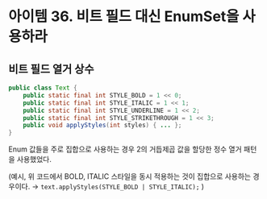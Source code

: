 # 아이템 36. 비트 필드 대신 EnumSet을 사용하라

## 비트 필드 열거 상수

```java
public class Text {
    public static final int STYLE_BOLD = 1 << 0;
    public static final int STYLE_ITALIC = 1 << 1;
    public static final int STYLE_UNDERLINE = 1 << 2;
    public static final int STYLE_STRIKETHROUGH = 1 << 3;
    public void applyStyles(int styles) { ... };
}
```

Enum 값들을 주로 집합으로 사용하는 경우 2의 거듭제곱 값을 할당한 정수 열거 패턴을 사용했었다.

(예시, 위 코드에서 BOLD, ITALIC 스타일을 동시 적용하는 것이 집합으로 사용하는 경우이다.
→ `text.applyStyles(STYLE_BOLD | STYLE_ITALIC);` )
